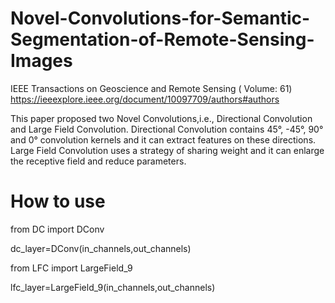 # Novel-Convolutions-for-Semantic-Segmentation-of-Remote-Sensing-Images
 IEEE Transactions on Geoscience and Remote Sensing ( Volume: 61)
 https://ieeexplore.ieee.org/document/10097709/authors#authors
 
 
This paper proposed two Novel Convolutions,i.e., Directional Convolution and Large Field Convolution. Directional Convolution contains 45°, -45°, 90° and 0° convolution kernels and it can extract features on these directions. Large Field Convolution uses a strategy of sharing weight and it can enlarge the receptive field and reduce parameters.

# How to use

from DC import DConv


dc_layer=DConv(in_channels,out_channels)

from LFC import LargeField_9


lfc_layer=LargeField_9(in_channels,out_channels)
